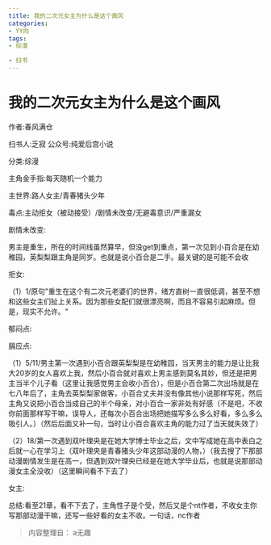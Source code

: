 ```yaml
---
title: 我的二次元女主为什么是这个画风
categories:
- YY向
tags:
- 综漫

- 扫书
---
```

# 我的二次元女主为什么是这个画风
作者:春风满仓

扫书人:乏寂 公众号:纯爱后宫小说

分类:综漫

主角金手指:每天随机一个能力

主世界:路人女主/青春猪头少年

毒点:主动拒女（被动接受）/剧情未改变/无避毒意识/严重漏女

剧情未改变:

男主是重生，所在的时间线虽然算早，但没get到重点，第一次见到小百合是在幼稚园，英梨梨跟主角是同岁。也就是说小百合是二手。最关键的是可能不会收

拒女:

（1）1/原句"重生在这个有二次元老婆们的世界，绪方直树一直很低调，甚至不想和这些女主们扯上关系。因为那些女配们就很漂亮啊，而且不容易引起麻烦。但是，现实不允许。"

郁闷点:

膈应点:

（1）5/11/男主第一次遇到小百合跟英梨梨是在幼稚园，当天男主的能力是让比我大20岁的女人喜欢上我，然后小百合就对喜欢上男主感到莫名其妙，但还是把男主当半个儿子看（这里让我感觉男主会收小百合），但是小百合第二次出场就是在七八年后了，主角去英梨梨家做客，小百合丈夫并没有像其他小说那样写死，然后主角又说把小百合当成自己的半个母亲，对小百合一家非处有好感（不是吧，不收你前面那样写干嘛，误导人，还每次小百合出场把她描写多么多么好看，多么多么吸引人。）（然后后面又补一句，当时让小百合喜欢主角的能力过了当天就失效了）

（2）18/第一次遇到双叶理央是在她大学博士毕业之后，文中写成她在高中表白之后就一心在学习上（双叶理央是青春猪头少年这部动漫的人物，）（我去搜了下那部动漫剧情发生是在高一，但遇到双叶理央已经是在她大学毕业后，也就是说那部动漫女主全没收）（这里瞬间看不下去了）

女主:

总结:看至21章，看不下去了，主角性子是个受，然后又是个nt作者，不收女主你写那部动漫干嘛，还写一些好看的女主不收。一句话，nc作者


> 内容整理自： a无趣